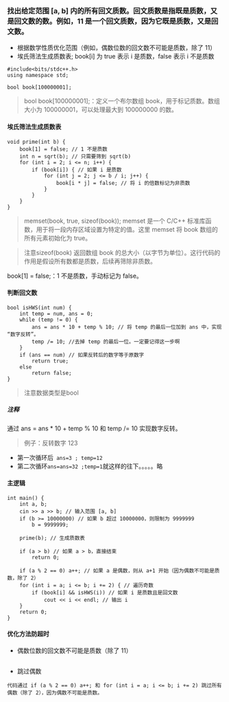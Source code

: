 ### **找出给定范围 [a, b] 内的所有回文质数。回文质数是指既是质数，又是回文数的数。例如，11 是一个回文质数，因为它既是质数，又是回文数。**

- 根据数学性质优化范围（例如，偶数位数的回文数不可能是质数，除了 11）
- 埃氏筛法生成质数表;
book[i] 为 true 表示 i 是质数，false 表示 i 不是质数

```
#include<bits/stdc++.h>
using namespace std;

bool book[100000001];
```
> bool book[100000001];：定义一个布尔数组 book，用于标记质数。数组大小为 100000001，可以处理最大到 100000000 的数。

#### 埃氏筛法生成质数表
```
void prime(int b) {
    book[1] = false; // 1 不是质数
    int n = sqrt(b); // 只需要筛到 sqrt(b)
    for (int i = 2; i <= n; i++) {
        if (book[i]) { // 如果 i 是质数
            for (int j = 2; j <= b / i; j++) {
                book[i * j] = false; // 将 i 的倍数标记为非质数
            }
        }
    }
}
```
> memset(book, true, sizeof(book));
> memset 是一个 C/C++ 标准库函数，用于将一段内存区域设置为特定的值。这里 memset 将 book 数组的所有元素初始化为 true。  

> 注意sizeof(book) 返回数组 book 的总大小（以字节为单位）。这行代码的作用是假设所有数都是质数，后续再筛除非质数。


book[1] = false;：1 不是质数，手动标记为 false。


#### 判断回文数
```
bool isHWS(int num) {
    int temp = num, ans = 0;
    while (temp != 0) {
        ans = ans * 10 + temp % 10; // 将 temp 的最后一位加到 ans 中，实现  “数字反转”。
        temp /= 10; //去掉 temp 的最后一位。一定要记得这一步啊
    }
    if (ans == num) // 如果反转后的数字等于原数字
        return true;
    else
        return false;
}
```
> 注意数据类型是bool

##### 注释
通过 ans = ans * 10 + temp % 10 和 temp /= 10 实现数字反转。
> 例子：反转数字 123
- 第一次循环后``` ans=3 ; temp=12```
- 第二次循环```ans=ans=32 ;temp=1```就这样的往下。。。。。略
#### 主逻辑
```
int main() {
    int a, b;
    cin >> a >> b; // 输入范围 [a, b]
    if (b >= 10000000) // 如果 b 超过 10000000，则限制为 9999999
        b = 9999999;

    prime(b); // 生成质数表

    if (a > b) // 如果 a > b，直接结束
        return 0;

    if (a % 2 == 0) a++; // 如果 a 是偶数，则从 a+1 开始（因为偶数不可能是质数，除了 2）
    for (int i = a; i <= b; i += 2) { // 遍历奇数
        if (book[i] && isHWS(i)) // 如果 i 是质数且是回文数
            cout << i << endl; // 输出 i
    }
    return 0;
}
```

#### 优化方法防超时
- 偶数位数的回文数不可能是质数（除了 11）
```
```
- 跳过偶数
```
代码通过 if (a % 2 == 0) a++; 和 for (int i = a; i <= b; i += 2) 跳过所有偶数（除了 2），因为偶数不可能是质数。
```

#### 